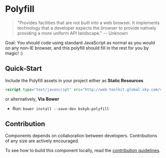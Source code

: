 # Polyfill

> "Provides facilities that are not built into a web browser. It implements technology that a developer expects the browser to provide natively providing a more uniform API landscape." -- Unknown

Goal: You should code using standard JavaScript as normal as you would on any non-IE browser, and this polyfill should fill in the rest for you by magic! :)

## Quick-Start

Include the Polyfill assets in your project either as **Static Resources**

```html
<script type="text/javascript" src="http://web-toolkit.global.sky.com/components/polyfill/0.3.0/js/polyfill.min.js"></script>
```

or alternatively, **Via Bower**

 * Run: `bower install --save-dev bskyb-polyfill`

## Contribution

Components depends on collaboration between developers. Contributions of any size are actively encouraged.

To see how to build this component locally, read the [contribution guidelines](CONTRIBUTING.md).
